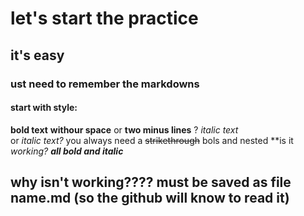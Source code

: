 # let's start the practice
## it's easy
### ust need to remember the markdowns
#### start with style:
**bold text** **withour space**
or __two minus lines__ ?
*italic text*  
or _italic text?_
you always need a ~~strikethrough~~
bols and nested **is it _working?_ 
***all bold and italic***

## why isn't working???? must be saved as file name.md (so the github will know to read it)





